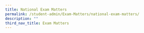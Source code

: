 ```yaml
---
title: National Exam Matters
permalink: /student-admin/Exam-Matters/national-exam-matters/
description: ""
third_nav_title: Exam Matters
---
```

